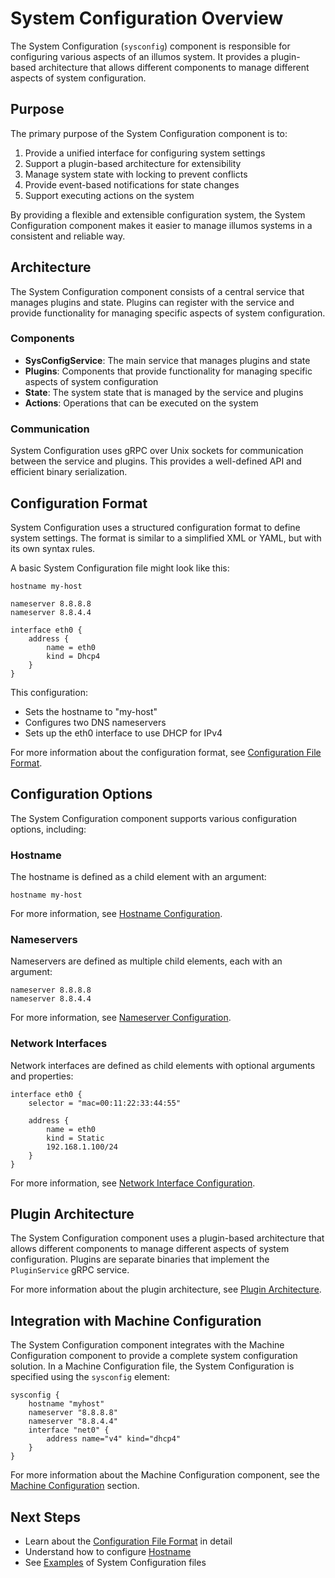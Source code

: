 # System Configuration Overview

The System Configuration (`sysconfig`) component is responsible for configuring various aspects of an illumos system. It provides a plugin-based architecture that allows different components to manage different aspects of system configuration.

## Purpose

The primary purpose of the System Configuration component is to:

1. Provide a unified interface for configuring system settings
2. Support a plugin-based architecture for extensibility
3. Manage system state with locking to prevent conflicts
4. Provide event-based notifications for state changes
5. Support executing actions on the system

By providing a flexible and extensible configuration system, the System Configuration component makes it easier to manage illumos systems in a consistent and reliable way.

## Architecture

The System Configuration component consists of a central service that manages plugins and state. Plugins can register with the service and provide functionality for managing specific aspects of system configuration.

### Components

- **SysConfigService**: The main service that manages plugins and state
- **Plugins**: Components that provide functionality for managing specific aspects of system configuration
- **State**: The system state that is managed by the service and plugins
- **Actions**: Operations that can be executed on the system

### Communication

System Configuration uses gRPC over Unix sockets for communication between the service and plugins. This provides a well-defined API and efficient binary serialization.

## Configuration Format

System Configuration uses a structured configuration format to define system settings. The format is similar to a simplified XML or YAML, but with its own syntax rules.

A basic System Configuration file might look like this:

```
hostname my-host

nameserver 8.8.8.8
nameserver 8.8.4.4

interface eth0 {
    address {
        name = eth0
        kind = Dhcp4
    }
}
```

This configuration:
- Sets the hostname to "my-host"
- Configures two DNS nameservers
- Sets up the eth0 interface to use DHCP for IPv4

For more information about the configuration format, see [Configuration File Format](format.md).

## Configuration Options

The System Configuration component supports various configuration options, including:

### Hostname

The hostname is defined as a child element with an argument:

```
hostname my-host
```

For more information, see [Hostname Configuration](hostname.md).

### Nameservers

Nameservers are defined as multiple child elements, each with an argument:

```
nameserver 8.8.8.8
nameserver 8.8.4.4
```

For more information, see [Nameserver Configuration](nameservers.md).

### Network Interfaces

Network interfaces are defined as child elements with optional arguments and properties:

```
interface eth0 {
    selector = "mac=00:11:22:33:44:55"
    
    address {
        name = eth0
        kind = Static
        192.168.1.100/24
    }
}
```

For more information, see [Network Interface Configuration](interfaces.md).

## Plugin Architecture

The System Configuration component uses a plugin-based architecture that allows different components to manage different aspects of system configuration. Plugins are separate binaries that implement the `PluginService` gRPC service.

For more information about the plugin architecture, see [Plugin Architecture](plugins.md).

## Integration with Machine Configuration

The System Configuration component integrates with the Machine Configuration component to provide a complete system configuration solution. In a Machine Configuration file, the System Configuration is specified using the `sysconfig` element:

```kdl
sysconfig {
    hostname "myhost"
    nameserver "8.8.8.8"
    nameserver "8.8.4.4"
    interface "net0" {
        address name="v4" kind="dhcp4"
    }
}
```

For more information about the Machine Configuration component, see the [Machine Configuration](../machineconfig/overview.md) section.

## Next Steps

- Learn about the [Configuration File Format](format.md) in detail
- Understand how to configure [Hostname](hostname.md)
- See [Examples](examples.md) of System Configuration files